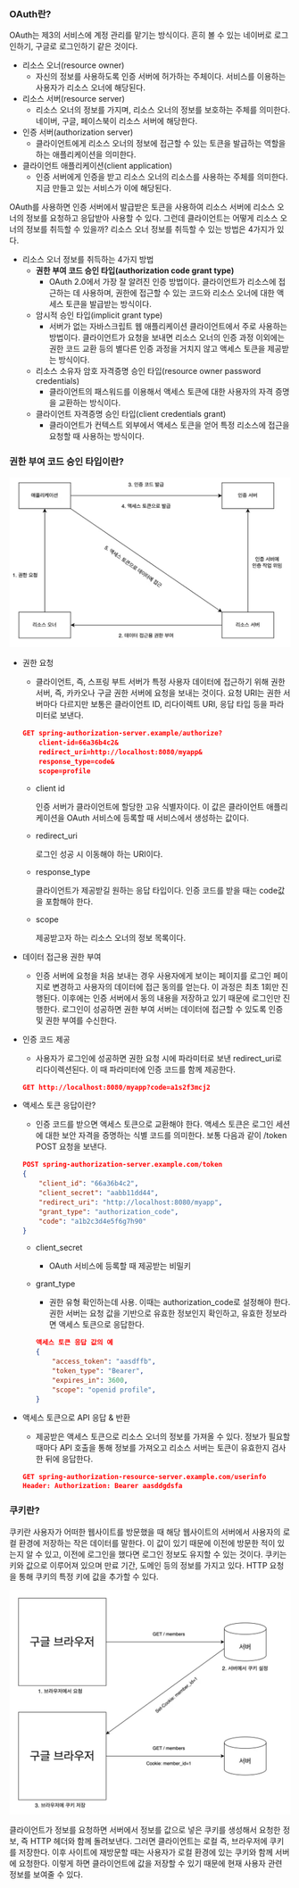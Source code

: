### OAuth란?

OAuth는 제3의 서비스에 계정 관리를 맡기는 방식이다. 흔히 볼 수 있는 네이버로 로그인하기, 구글로 로그인하기 같은 것이다.

- 리소스 오너(resource owner)
    - 자신의 정보를 사용하도록 인증 서버에 허가하는 주체이다. 서비스를 이용하는 사용자가 리소스 오너에 해당된다.
- 리소스 서버(resource server)
    - 리소스 오너의 정보를 가지며, 리소스 오너의 정보를 보호하는 주체를 의미한다. 네이버, 구글, 페이스북이 리소스 서버에 해당한다.
- 인증 서버(authorization server)
    - 클라이언트에게 리소스 오너의 정보에 접근할 수 있는 토큰을 발급하는 역할을 하는 애플리케이션을 의미한다.
- 클라이언트 애플리케이션(client application)
    - 인증 서버에게 인증을 받고 리소스 오너의 리소스를 사용하는 주체를 의미한다. 지금 만들고 있는 서비스가 이에 해당된다.

OAuth를 사용하면 인증 서버에서 발급받은 토큰을 사용하여 리소스 서버에 리소스 오너의 정보를 요청하고 응답받아 사용할 수 있다. 그런데 클라이언트는 어떻게 리소스 오너의 정보를 취득할 수 있을까?
리소스 오너 정보를 취득할 수 있는 방법은 4가지가 있다.

- 리소스 오너 정보를 취득하는 4가지 방법
    - **권한 부여 코드 승인 타입(authorization code grant type)**
        - OAuth 2.0에서 가장 잘 알려진 인증 방법이다. 클라이언트가 리소스에 접근하는 데 사용하며, 권한에 접근할 수 있는 코드와 리소스 오너에 대한 액세스 토큰을 발급받는 방식이다.
    - 암시적 승인 타입(implicit grant type)
        - 서버가 없는 자바스크립트 웹 애플리케이션 클라이언트에서 주로 사용하는 방법이다. 
        클라이언트가 요청을 보내면 리소스 오너의 인증 과정 이외에는 권한 코드 교환 등의 별다른 인증 과정을 거치지 않고 
        액세스 토큰을 제공받는 방식이다.
    - 리소스 소유자 암호 자격증명 승인 타입(resource owner password credentials)
        - 클라이언트의 패스워드를 이용해서 액세스 토큰에 대한 사용자의 자격 증명을 교환하는 방식이다.
    - 클라이언트 자격증명 승인 타입(client credentials grant)
        - 클라이언트가 컨텍스트 외부에서 액세스 토큰을 얻어 특정 리소스에 접근을 요청할 때 사용하는 방식이다.

### 권한 부여 코드 승인 타입이란?
![alt text](image.png)

- 권한 요청
    - 클라이언트, 즉, 스프링 부트 서버가 특정 사용자 데이터에 접근하기 위해 권한 서버, 즉, 카카오나 구글 권한 서버에 요청을 보내는 것이다. 
    요청 URI는 권한 서버마다 다르지만 보통은 클라이언트 ID, 리다이렉트 URI, 응답 타입 등을 파라미터로 보낸다.
    
    ```json
    GET spring-authorization-server.example/authorize?
    	client-id=66a36b4c2&
    	redirect_uri=http://localhost:8080/myapp&
    	response_type=code&
    	scope=profile
    ```
    
    - client id
        
        인증 서버가 클라이언트에 할당한 고유 식별자이다. 이 값은 클라이언트 애플리케이션을 OAuth 서비스에 등록할 때 서비스에서 생성하는 값이다.
        
    - redirect_uri
        
        로그인 성공 시 이동해야 하는 URI이다.
        
    - response_type
        
        클라이언트가 제공받길 원하는 응답 타입이다. 인증 코드를 받을 때는 code값을 포함해야 한다.
        
    - scope
        
        제공받고자 하는 리소스 오너의 정보 목록이다.
        
- 데이터 접근용 권한 부여
    - 인증 서버에 요청을 처음 보내는 경우 사용자에게 보이는 페이지를 로그인 페이지로 변경하고 사용자의 데이터에 접근 동의를 얻는다. 이 과정은 최초 1회만 진행된다. 이후에는 인증 서버에서 동의 내용을
    저장하고 있기 때문에 로그인만 진행한다. 로그인이 성공하면 권한 부여 서버는 데이터에 접근할 수 있도록 인증 및 권한 부여를 수신한다.

- 인증 코드 제공
    - 사용자가 로그인에 성공하면 권한 요청 시에 파라미터로 보낸 redirect_uri로 리다이렉션된다. 이 때 파라미터에 인증 코드를 함께 제공한다.
    
    ```json
    GET http://localhost:8080/myapp?code=a1s2f3mcj2
    ```
    

- 액세스 토큰 응답이란?
    - 인증 코드를 받으면 액세스 토큰으로 교환해야 한다. 액세스 토큰은 로그인 세션에 대한 보안 자격을 증명하는 식별 코드를 의미한다. 보통 다음과 같이 /token POST 요청을 보낸다.
    
    ```json
    POST spring-authorization-server.example.com/token
    {
    	"client_id": "66a36b4c2",
    	"client_secret": "aabb11dd44",
    	"redirect_uri": "http://localhost:8080/myapp",
    	"grant_type": "authorization_code",
    	"code": "a1b2c3d4e5f6g7h90"
    }
    ```
    
    - client_secret
        - OAuth 서비스에 등록할 때 제공받는 비밀키
    - grant_type
        - 권한 유형 확인하는데 사용. 이때는 authorization_code로 설정해야 한다. 권한 서버는 요청 값을 기반으로 유효한 정보인지 확인하고, 유효한 정보라면 액세스 토큰으로 응답한다.
        
        ```json
        액세스 토큰 응답 값의 예
        {
        	"access_token": "aasdffb",
        	"token_type": "Bearer",
        	"expires_in": 3600,
        	"scope": "openid profile",
        }
        ```
        

- 액세스 토큰으로 API 응답 & 반환
    - 제공받은 액세스 토큰으로 리소스 오너의 정보를 가져올 수 있다. 정보가 필요할 때마다 API 호출을 통해 정보를 가져오고 리소스 서버는 토큰이 유효한지 검사한 뒤에 응답한다.
    
    ```json
    GET spring-authorization-resource-server.example.com/userinfo
    Header: Authorization: Bearer aasddgdsfa
    ```
    

### 쿠키란?

쿠키란 사용자가 어떠한 웹사이트를 방문했을 때 해당 웹사이트의 서버에서 사용자의 로컬 환경에 저장하는 작은 데이터를 말한다. 이 값이 있기 때문에 이전에 방문한 적이 있는지 알 수 있고, 이전에 로그인을 했다면 로그인 정보도 유지할 수 있는 것이다. 쿠키는 키와 값으로 이루어져 있으며 만료 기간, 도메인 등의 정보를 가지고 있다. HTTP 요청을 통해 쿠키의 특정 키에 값을 추가할 수 있다.

![alt text](image-1.png)

클라이언트가 정보를 요청하면 서버에서 정보를 값으로 넣은 쿠키를 생성해서 요청한 정보, 즉 HTTP 헤더와 함께 돌려보낸다. 그러면 클라이언트는 로컬 즉, 브라우저에 쿠키를 저장한다. 
이후 사이트에 재방문할 때는 사용자가 로컬 환경에 있는 쿠키와 함께 서버에 요청한다. 이렇게 하면 클라이언트에 값을 저장할 수 있기 때문에 현재 사용자 관련 정보를 보여줄 수 있다.